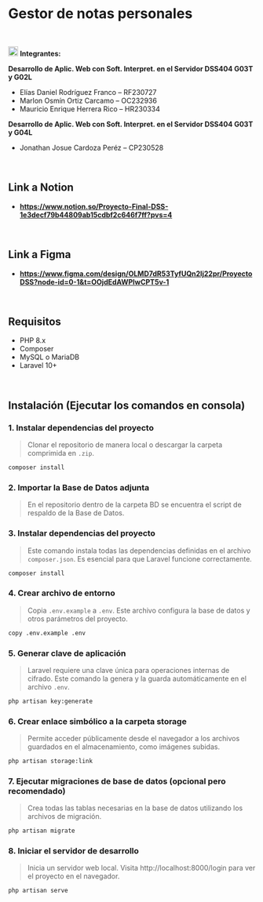 # Gestor de notas personales
<br>


<img src="https://github.com/user-attachments/assets/21d65650-1122-490d-b700-d25aef5f4b9c" alt="usuario" width="20"> **Integrantes:**

 **Desarrollo de Aplic. Web con Soft. Interpret. en el Servidor DSS404 G03T y G02L**
- Elías Daniel Rodríguez Franco – RF230727
- Marlon Osmín Ortiz Carcamo – OC232936  
- Mauricio Enrique Herrera Rico – HR230334
  

 **Desarrollo de Aplic. Web con Soft. Interpret. en el Servidor DSS404 G03T y G04L**
 - Jonathan Josue Cardoza Peréz – CP230528  
<br>


## Link a Notion

- **https://www.notion.so/Proyecto-Final-DSS-1e3decf79b44809ab15cdbf2c646f7ff?pvs=4**
<br>



## Link a Figma

- **https://www.figma.com/design/OLMD7dR53TyfUQn2Ij22pr/ProyectoDSS?node-id=0-1&t=OOjdEdAWPIwCPT5v-1**
<br>



## Requisitos

- PHP 8.x
- Composer
- MySQL o MariaDB
- Laravel 10+
<br>



## Instalación (Ejecutar los comandos en consola)

### 1. Instalar dependencias del proyecto

> Clonar el repositorio de manera local o descargar la carpeta comprimida en `.zip`.

```bash
composer install
```

### 2. Importar la Base de Datos adjunta

>En el repositorio dentro de la carpeta BD se encuentra el script de respaldo de la Base de Datos.

### 3. Instalar dependencias del proyecto

> Este comando instala todas las dependencias definidas en el archivo `composer.json`. Es esencial para que Laravel funcione correctamente.

```bash
composer install
```

### 4. Crear archivo de entorno

>Copia `.env.example` a `.env`. Este archivo configura la base de datos y otros parámetros del proyecto.

```bash
copy .env.example .env
```

### 5. Generar clave de aplicación

>Laravel requiere una clave única para operaciones internas de cifrado. Este comando la genera y la guarda automáticamente en el archivo `.env`.

```bash
php artisan key:generate
```

### 6. Crear enlace simbólico a la carpeta storage

>Permite acceder públicamente desde el navegador a los archivos guardados en el almacenamiento, como imágenes subidas.

```bash
php artisan storage:link
```

### 7. Ejecutar migraciones de base de datos (opcional pero recomendado)

>Crea todas las tablas necesarias en la base de datos utilizando los archivos de migración.

```bash
php artisan migrate
```

### 8. Iniciar el servidor de desarrollo

>Inicia un servidor web local. Visita http://localhost:8000/login para ver el proyecto en el navegador.

```bash
php artisan serve
```



























